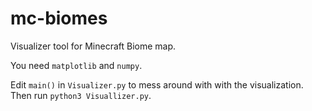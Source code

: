 # mc-biomes
Visualizer tool for Minecraft Biome map.

You need `matplotlib` and `numpy`.

Edit `main()` in `Visualizer.py` to mess around with with the visualization.
Then run `python3 Visuallizer.py`.

